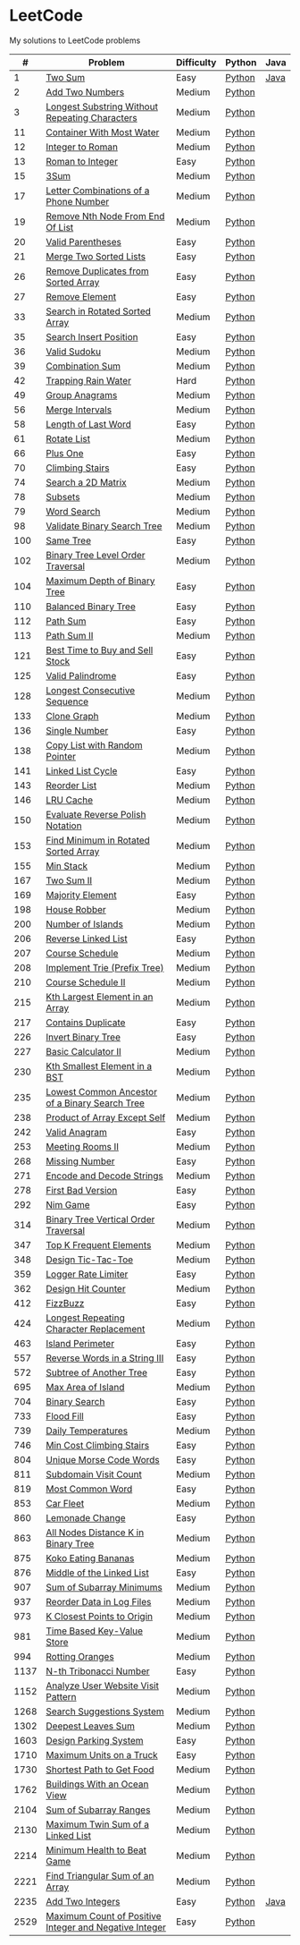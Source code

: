 # LeetCode
My solutions to LeetCode problems

| # | Problem | Difficulty | Python | Java |
|---| ------- | ---------- | ------ | ---- |
| 1 | [Two Sum](https://leetcode.com/problems/two-sum) | Easy | [Python](https://github.com/kmawhinney/leetcode/blob/main/solutions/python/two_sum.py) | [Java](java/twoSum.java) |
| 2 | [Add Two Numbers](https://leetcode.com/problems/add-two-numbers/description/) | Medium | [Python](https://github.com/kmawhinney/leetcode/blob/main/solutions/python/add_two_numbers.py)
| 3 | [Longest Substring Without Repeating Characters](https://leetcode.com/problems/longest-substring-without-repeating-characters/) | Medium | [Python](https://github.com/kmawhinney/leetcode/blob/main/solutions/python/longest_substring_without_repeating_characters.py) |
| 11 | [Container With Most Water](https://leetcode.com/problems/container-with-most-water/) | Medium | [Python](https://github.com/kmawhinney/leetcode/blob/main/solutions/python/container_with_most_water.py) |
| 12 | [Integer to Roman](https://leetcode.com/problems/integer-to-roman/) | Medium | [Python](https://github.com/kmawhinney/leetcode/blob/main/solutions/python/integer_to_roman.py) |
| 13 | [Roman to Integer](https://leetcode.com/problems/roman-to-integer/) | Easy | [Python](https://github.com/kmawhinney/leetcode/blob/main/solutions/python/roman_to_integer.py) |
| 15 | [3Sum](https://leetcode.com/problems/3sum/) | Medium | [Python](https://github.com/kmawhinney/leetcode/blob/main/solutions/python/3sum.py) |
| 17 | [Letter Combinations of a Phone Number](https://leetcode.com/problems/letter-combinations-of-a-phone-number/) | Medium | [Python](https://github.com/kmawhinney/leetcode/blob/main/solutions/python/letter_combinations_of_a_phone_number.py) |
| 19 | [Remove Nth Node From End Of List](https://leetcode.com/problems/remove-nth-node-from-end-of-list/) | Medium | [Python](https://github.com/kmawhinney/leetcode/blob/main/solutions/python/remove_nth_node_from_end_of_list.py) |
| 20 | [Valid Parentheses](https://leetcode.com/problems/valid-parentheses/) | Easy | [Python](https://github.com/kmawhinney/leetcode/blob/main/solutions/python/valid_parentheses.py) |
| 21 | [Merge Two Sorted Lists](https://leetcode.com/problems/merge-two-sorted-lists/) | Easy | [Python](https://github.com/kmawhinney/leetcode/blob/main/solutions/python/merge_two_sorted_lists.py) |
| 26 | [Remove Duplicates from Sorted Array](https://leetcode.com/problems/remove-duplicates-from-sorted-array/) | Easy | [Python](https://github.com/kmawhinney/leetcode/blob/main/solutions/python/remove_duplicates_from_sorted_array.py) |
| 27 | [Remove Element](https://leetcode.com/problems/remove-element/) | Easy | [Python](https://github.com/kmawhinney/leetcode/blob/main/solutions/python/remove_element.py) |
| 33 | [Search in Rotated Sorted Array](https://leetcode.com/problems/search-in-rotated-sorted-array/) | Medium | [Python](https://github.com/kmawhinney/leetcode/blob/main/solutions/python/search_in_rotated_sorted_array.py) |
| 35 | [Search Insert Position](https://leetcode.com/problems/search-insert-position/) | Easy | [Python](https://github.com/kmawhinney/leetcode/blob/main/solutions/python/search_insert_position.py) |
| 36 | [Valid Sudoku](https://leetcode.com/problems/valid-sudoku/) | Medium | [Python](https://github.com/kmawhinney/leetcode/blob/main/solutions/python/valid_sudoku.py) |
| 39 | [Combination Sum](https://leetcode.com/problems/combination-sum/description/) | Medium | [Python](https://github.com/kmawhinney/leetcode/blob/main/solutions/python/combination_sum.py) |
| 42 | [Trapping Rain Water](https://leetcode.com/problems/trapping-rain-water/) | Hard | [Python](https://github.com/kmawhinney/leetcode/blob/main/solutions/python/trapping_rain_water.py) |
| 49 | [Group Anagrams](https://leetcode.com/problems/group-anagrams/) | Medium | [Python](https://github.com/kmawhinney/leetcode/blob/main/solutions/python/group_anagrams.py) |
| 56 | [Merge Intervals](https://leetcode.com/problems/merge-intervals/) | Medium | [Python](https://github.com/kmawhinney/leetcode/blob/main/solutions/python/merge_intervals.py) |
| 58 | [Length of Last Word](https://leetcode.com/problems/length-of-last-word/) | Easy | [Python](https://github.com/kmawhinney/leetcode/blob/main/solutions/python/length_of_last_word.py) |
| 61 | [Rotate List](https://leetcode.com/problems/rotate-list/description/) | Medium | [Python](https://github.com/kmawhinney/leetcode/blob/main/solutions/python/rotate_list.py) |
| 66 | [Plus One](https://leetcode.com/problems/plus-one/) | Easy | [Python](https://github.com/kmawhinney/leetcode/blob/main/solutions/python/plus_one.py) |
| 70 | [Climbing Stairs](https://leetcode.com/problems/climbing-stairs/) | Easy | [Python](https://github.com/kmawhinney/leetcode/blob/main/solutions/python/climbing_stairs.py) |
| 74 | [Search a 2D Matrix](https://leetcode.com/problems/search-a-2d-matrix/) | Medium | [Python](https://github.com/kmawhinney/leetcode/blob/main/solutions/python/search_a_2d_matrix.py) |
| 78 | [Subsets](https://leetcode.com/problems/subsets/) | Medium | [Python](https://github.com/kmawhinney/leetcode/blob/main/solutions/python/subsets.py) |
| 79 | [Word Search](https://leetcode.com/problems/word-search/description/) | Medium | [Python](https://github.com/kmawhinney/leetcode/blob/main/solutions/python/word_search.py) |
| 98 | [Validate Binary Search Tree](https://leetcode.com/problems/validate-binary-search-tree/description/) | Medium | [Python](https://github.com/kmawhinney/leetcode/blob/main/solutions/python/validate_binary_search_tree.py) |
| 100 | [Same Tree](https://leetcode.com/problems/same-tree/) | Easy | [Python](https://github.com/kmawhinney/leetcode/blob/main/solutions/python/same_tree.py) |
| 102 | [Binary Tree Level Order Traversal](https://leetcode.com/problems/binary-tree-level-order-traversal/description/) | Medium | [Python](https://github.com/kmawhinney/leetcode/blob/main/solutions/python/binary_tree_level_order_traversal.py) |
| 104 | [Maximum Depth of Binary Tree](https://leetcode.com/problems/maximum-depth-of-binary-tree/) | Easy | [Python](https://github.com/kmawhinney/leetcode/blob/main/solutions/python/maximum_depth_of_binary_tree.py) |
| 110 | [Balanced Binary Tree](https://leetcode.com/problems/balanced-binary-tree/) | Easy | [Python](https://github.com/kmawhinney/leetcode/blob/main/solutions/python/balanced_binary_tree.py) |
| 112 | [Path Sum](https://leetcode.com/problems/path-sum/) | Easy | [Python](https://github.com/kmawhinney/leetcode/blob/main/solutions/python/path_sum.py) |
| 113 | [Path Sum II](https://leetcode.com/problems/path-sum-ii/) | Medium | [Python](https://github.com/kmawhinney/leetcode/blob/main/solutions/python/path_sum_II.py) |
| 121 | [Best Time to Buy and Sell Stock](https://leetcode.com/problems/best-time-to-buy-and-sell-stock/) | Easy | [Python](https://github.com/kmawhinney/leetcode/blob/main/solutions/python/best_time_to_buy_and_sell_stock.py) |
| 125 | [Valid Palindrome](https://leetcode.com/problems/valid-palindrome/) | Easy | [Python](https://github.com/kmawhinney/leetcode/blob/main/solutions/python/valid_palindrome.py) |
| 128 | [Longest Consecutive Sequence](https://leetcode.com/problems/longest-consecutive-sequence/) | Medium | [Python](https://github.com/kmawhinney/leetcode/blob/main/solutions/python/longest_consecutive_sequence.py) |
| 133 | [Clone Graph](https://leetcode.com/problems/clone-graph/) | Medium | [Python](https://github.com/kmawhinney/leetcode/blob/main/solutions/python/clone_graph.py) |
| 136 | [Single Number](https://leetcode.com/problems/single-number/) | Easy | [Python](https://github.com/kmawhinney/leetcode/blob/main/solutions/python/single_number.py) |
| 138 | [Copy List with Random Pointer](https://leetcode.com/problems/copy-list-with-random-pointer/) | Medium | [Python](https://github.com/kmawhinney/leetcode/blob/main/solutions/python/copy_list_with_random_pointer.py) |
| 141 | [Linked List Cycle](https://leetcode.com/problems/linked-list-cycle/) | Easy | [Python](https://github.com/kmawhinney/leetcode/blob/main/solutions/python/linked_list_cycle.py) |
| 143 | [Reorder List](https://leetcode.com/problems/reorder-list/) | Medium | [Python](https://github.com/kmawhinney/leetcode/blob/main/solutions/python/reorder_list.py) |
| 146 | [LRU Cache](https://leetcode.com/problems/lru-cache/) | Medium | [Python](https://github.com/kmawhinney/leetcode/blob/main/solutions/python/lru_cache.py) |
| 150 | [Evaluate Reverse Polish Notation](https://leetcode.com/problems/evaluate-reverse-polish-notation/) | Medium | [Python](https://github.com/kmawhinney/leetcode/blob/main/solutions/python/evaluate_reverse_polish_notation.py) |
| 153 | [Find Minimum in Rotated Sorted Array](https://leetcode.com/problems/find-minimum-in-rotated-sorted-array/) | Medium | [Python](https://github.com/kmawhinney/leetcode/blob/main/solutions/python/find_minimum_in_rotated_sorted_array.py) |
| 155 | [Min Stack](https://leetcode.com/problems/min-stack/) | Medium | [Python](https://github.com/kmawhinney/leetcode/blob/main/solutions/python/min_stack.py) |
| 167 | [Two Sum II](https://leetcode.com/problems/two-sum-ii-input-array-is-sorted/) | Medium | [Python](https://github.com/kmawhinney/leetcode/blob/main/solutions/python/two_sum_II.py) |
| 169 | [Majority Element](https://leetcode.com/problems/majority-element/) | Easy | [Python](https://github.com/kmawhinney/leetcode/blob/main/solutions/python/majority_element.py) |
| 198 | [House Robber](https://leetcode.com/problems/house-robber/) | Medium | [Python](https://github.com/kmawhinney/leetcode/blob/main/solutions/python/house_robber.py) |
| 200 | [Number of Islands](https://leetcode.com/problems/number-of-islands/) | Medium | [Python](https://github.com/kmawhinney/leetcode/blob/main/solutions/python/number_of_islands.py) |
| 206 | [Reverse Linked List](https://leetcode.com/problems/reverse-linked-list/) | Easy | [Python](https://github.com/kmawhinney/leetcode/blob/main/solutions/python/reverse_linked_list.py) |
| 207 | [Course Schedule](https://leetcode.com/problems/course-schedule/) | Medium | [Python](https://github.com/kmawhinney/leetcode/blob/main/solutions/python/course_schedule.py) |
| 208 | [Implement Trie (Prefix Tree)](https://leetcode.com/problems/implement-trie-prefix-tree/) | Medium | [Python](https://github.com/kmawhinney/leetcode/blob/main/solutions/python/implement_trie.py) |
| 210 | [Course Schedule II](https://leetcode.com/problems/course-schedule-ii/) | Medium | [Python](https://github.com/kmawhinney/leetcode/blob/main/solutions/python/course_schedule_II.py) |
| 215 | [Kth Largest Element in an Array](https://leetcode.com/problems/kth-largest-element-in-an-array/description/) | Medium | [Python](https://github.com/kmawhinney/leetcode/blob/main/solutions/python/kth_largest_element_in_an_array.py) |
| 217 | [Contains Duplicate](https://leetcode.com/problems/contains-duplicate/) | Easy | [Python](https://github.com/kmawhinney/leetcode/blob/main/solutions/python/contains_duplicate.py) |
| 226 | [Invert Binary Tree](https://leetcode.com/problems/invert-binary-tree/) | Easy | [Python](https://github.com/kmawhinney/leetcode/blob/main/solutions/python/invert_binary_tree.py) |
| 227 | [Basic Calculator II](https://leetcode.com/problems/basic-calculator-ii/) | Medium | [Python](https://github.com/kmawhinney/leetcode/blob/main/solutions/python/basic_calculator_II.py) |
| 230 | [Kth Smallest Element in a BST](https://leetcode.com/problems/kth-smallest-element-in-a-bst/description/) | Medium | [Python](https://github.com/kmawhinney/leetcode/blob/main/solutions/python/kth_smallest_element_in_a_bst.py) |
| 235 | [Lowest Common Ancestor of a Binary Search Tree](https://leetcode.com/problems/lowest-common-ancestor-of-a-binary-search-tree/description/) | Medium | [Python](https://github.com/kmawhinney/leetcode/blob/main/solutions/python/lowest_common_ancestor_of_a_binary_search_tree.py) |
| 238 | [Product of Array Except Self](https://leetcode.com/problems/product-of-array-except-self/) | Medium | [Python](https://github.com/kmawhinney/leetcode/blob/main/solutions/python/product_of_array_except_self.py) |
| 242 | [Valid Anagram](https://leetcode.com/problems/valid-anagram/) | Easy | [Python](https://github.com/kmawhinney/leetcode/blob/main/solutions/python/valid_anagram.py) |
| 253 | [Meeting Rooms II](https://leetcode.com/problems/meeting-rooms-ii/) | Medium | [Python](https://github.com/kmawhinney/leetcode/blob/main/solutions/python/meeting_rooms_II.py) |
| 268 | [Missing Number](https://leetcode.com/problems/missing-number/) | Easy | [Python](https://github.com/kmawhinney/leetcode/blob/main/solutions/python/missing_number.py) |
| 271 | [Encode and Decode Strings](https://leetcode.com/problems/encode-and-decode-strings/) | Medium | [Python](https://github.com/kmawhinney/leetcode/blob/main/solutions/python/encode_and_decode_strings.py) |
| 278 | [First Bad Version](https://leetcode.com/problems/first-bad-version/) | Easy | [Python](https://github.com/kmawhinney/leetcode/blob/main/solutions/python/first_bad_version.py) |
| 292 | [Nim Game](https://leetcode.com/problems/nim-game/) | Easy | [Python](https://github.com/kmawhinney/leetcode/blob/main/solutions/python/nim_game.py) |
| 314 | [Binary Tree Vertical Order Traversal](https://leetcode.com/problems/binary-tree-vertical-order-traversal/) | Medium | [Python](https://github.com/kmawhinney/leetcode/blob/main/solutions/python/binary_tree_vertical_order_traversal.py) |
| 347 | [Top K Frequent Elements](https://leetcode.com/problems/top-k-frequent-elements/) | Medium | [Python](https://github.com/kmawhinney/leetcode/blob/main/solutions/python/top_k_frequent_elements.py) |
| 348 | [Design Tic-Tac-Toe](https://leetcode.com/problems/design-tic-tac-toe/) | Medium | [Python](https://github.com/kmawhinney/leetcode/blob/main/solutions/python/design_tic-tac-toe.py) |
| 359 | [Logger Rate Limiter](https://leetcode.com/problems/logger-rate-limiter/description/) | Easy | [Python](https://github.com/kmawhinney/leetcode/blob/main/solutions/python/logger_rate_limiter.py) |
| 362 | [Design Hit Counter](https://leetcode.com/problems/design-hit-counter/description/) | Medium | [Python](https://github.com/kmawhinney/leetcode/blob/main/solutions/python/design_hit_counter.py) |
| 412 | [FizzBuzz](https://leetcode.com/problems/fizz-buzz/) | Easy | [Python](https://github.com/kmawhinney/leetcode/blob/main/solutions/python/fizzbuzz.py) |
| 424 | [Longest Repeating Character Replacement](https://leetcode.com/problems/longest-repeating-character-replacement/) | Medium | [Python](https://github.com/kmawhinney/leetcode/blob/main/solutions/python/longest_repeating_character_replacement.py) |
| 463 | [Island Perimeter](https://leetcode.com/problems/island-perimeter/) | Easy | [Python](https://github.com/kmawhinney/leetcode/blob/main/solutions/python/island_perimeter.py) |
| 557 | [Reverse Words in a String III](https://leetcode.com/problems/reverse-words-in-a-string-iii/) | Easy | [Python](https://github.com/kmawhinney/leetcode/blob/main/solutions/python/reverse_words_in_a_string_III.py) |
| 572 | [Subtree of Another Tree](https://leetcode.com/problems/subtree-of-another-tree/) | Easy | [Python](https://github.com/kmawhinney/leetcode/blob/main/solutions/python/subtree_of_another_tree.py) |
| 695 | [Max Area of Island](https://leetcode.com/problems/max-area-of-island/) | Medium | [Python](https://github.com/kmawhinney/leetcode/blob/main/solutions/python/max_area_of_island.py) |
| 704 | [Binary Search](https://leetcode.com/problems/binary-search/) | Easy | [Python](https://github.com/kmawhinney/leetcode/blob/main/solutions/python/binary_search.py) |
| 733 | [Flood Fill](https://leetcode.com/problems/flood-fill/) | Easy | [Python](https://github.com/kmawhinney/leetcode/blob/main/solutions/python/flood_fill.py) |
| 739 | [Daily Temperatures](https://leetcode.com/problems/daily-temperatures/) | Medium | [Python](https://github.com/kmawhinney/leetcode/blob/main/solutions/python/daily_temperatures.py) |
| 746 | [Min Cost Climbing Stairs](https://leetcode.com/problems/min-cost-climbing-stairs/) | Easy | [Python](https://github.com/kmawhinney/leetcode/blob/main/solutions/python/min_cost_climbing_stairs.py) |
| 804 | [Unique Morse Code Words](https://leetcode.com/problems/unique-morse-code-words/) | Easy | [Python](https://github.com/kmawhinney/leetcode/blob/main/solutions/python/unique_morse_code_words.py) |
| 811 | [Subdomain Visit Count](https://leetcode.com/problems/subdomain-visit-count/) | Medium | [Python](https://github.com/kmawhinney/leetcode/blob/main/solutions/python/subdomain_visit_count.py) |
| 819 | [Most Common Word](https://leetcode.com/problems/most-common-word/) | Easy | [Python](https://github.com/kmawhinney/leetcode/blob/main/solutions/python/most_common_word.py) |
| 853 | [Car Fleet](https://leetcode.com/problems/car-fleet) | Medium | [Python](https://github.com/kmawhinney/leetcode/blob/main/solutions/python/car_fleet.py) |
| 860 | [Lemonade Change](https://leetcode.com/problems/lemonade-change/description/) | Easy | [Python](https://github.com/kmawhinney/leetcode/blob/main/solutions/python/lemonade_change.py) |
| 863 | [All Nodes Distance K in Binary Tree](https://leetcode.com/problems/all-nodes-distance-k-in-binary-tree/) | Medium | [Python](https://github.com/kmawhinney/leetcode/blob/main/solutions/python/all_nodes_distance_k_in_binary_tree.py) |
| 875 | [Koko Eating Bananas](https://leetcode.com/problems/koko-eating-bananas/) | Medium | [Python](https://github.com/kmawhinney/leetcode/blob/main/solutions/python/koko_eating_bananas.py) |
| 876 | [Middle of the Linked List](https://leetcode.com/problems/middle-of-the-linked-list/description/) | Easy | [Python](https://github.com/kmawhinney/leetcode/blob/main/solutions/python/middle_of_the_linked_list.py) |
| 907 | [Sum of Subarray Minimums](https://leetcode.com/problems/sum-of-subarray-minimums/) | Medium | [Python](https://github.com/kmawhinney/leetcode/blob/main/solutions/python/sum_of_subarray_minimums.py) |
| 937 | [Reorder Data in Log Files](https://leetcode.com/problems/reorder-data-in-log-files/) | Medium | [Python](https://github.com/kmawhinney/leetcode/blob/main/solutions/python/reorder_data_in_log_files.py) |
| 973 | [K Closest Points to Origin](https://leetcode.com/problems/k-closest-points-to-origin/) | Medium | [Python](https://github.com/kmawhinney/leetcode/blob/main/solutions/python/k_closest_points_to_origin.py) |
| 981 | [Time Based Key-Value Store](https://leetcode.com/problems/time-based-key-value-store/) | Medium |  [Python](https://github.com/kmawhinney/leetcode/blob/main/solutions/python/time_based_key-value_store.py) |
| 994 | [Rotting Oranges](https://leetcode.com/problems/rotting-oranges/) | Medium | [Python](https://github.com/kmawhinney/leetcode/blob/main/solutions/python/rotting_oranges.py) |
| 1137 | [N-th Tribonacci Number](https://leetcode.com/problems/n-th-tribonacci-number/) | Easy | [Python](https://github.com/kmawhinney/leetcode/blob/main/solutions/python/n-th_tribonacci_number.py) |
| 1152 | [Analyze User Website Visit Pattern](https://leetcode.com/problems/analyze-user-website-visit-pattern/) | Medium | [Python](https://github.com/kmawhinney/leetcode/blob/main/solutions/python/analyze_user_website_visit_pattern.py) |
| 1268 | [Search Suggestions System](https://leetcode.com/problems/search-suggestions-system/) | Medium | [Python](https://github.com/kmawhinney/leetcode/blob/main/solutions/python/search_suggestions_system.py) |
| 1302 | [Deepest Leaves Sum](https://leetcode.com/problems/deepest-leaves-sum/) | Medium | [Python](https://github.com/kmawhinney/leetcode/blob/main/solutions/python/deepest_leaves_sum.py) |
| 1603 | [Design Parking System](https://leetcode.com/problems/design-parking-system/) | Easy | [Python](https://github.com/kmawhinney/leetcode/blob/main/solutions/python/design_parking_system.py) |
| 1710 | [Maximum Units on a Truck](https://leetcode.com/problems/maximum-units-on-a-truck/) | Easy | [Python](https://github.com/kmawhinney/leetcode/blob/main/solutions/python/maximum_units_on_a_truck.py) |
| 1730 | [Shortest Path to Get Food](https://leetcode.com/problems/shortest-path-to-get-food/) | Medium | [Python](https://github.com/kmawhinney/leetcode/blob/main/solutions/python/shortest_path_to_get_food.py) |
| 1762 | [Buildings With an Ocean View](https://leetcode.com/problems/buildings-with-an-ocean-view/description/) | Medium | [Python](https://github.com/kmawhinney/leetcode/blob/main/solutions/python/buildings_with_an_ocean_view.py) |
| 2104 | [Sum of Subarray Ranges](https://leetcode.com/problems/sum-of-subarray-ranges/) | Medium | [Python](https://github.com/kmawhinney/leetcode/blob/main/solutions/python/sum_of_subarray_ranges.py) |
| 2130 | [Maximum Twin Sum of a Linked List](https://leetcode.com/problems/maximum-twin-sum-of-a-linked-list/) | Medium | [Python](https://github.com/kmawhinney/leetcode/blob/main/solutions/python/maximum_twin_sum_of_a_linked_list.py) |
| 2214 | [Minimum Health to Beat Game](https://leetcode.com/problems/minimum-health-to-beat-game) | Medium | [Python](https://github.com/kmawhinney/leetcode/blob/main/solutions/python/minimum_health_to_beat_game.py) |
| 2221 | [Find Triangular Sum of an Array](https://leetcode.com/problems/find-triangular-sum-of-an-array/) | Medium | [Python](https://github.com/kmawhinney/leetcode/blob/main/solutions/python/find_triangular_sum_of_an_array.py) |
| 2235 | [Add Two Integers](https://leetcode.com/problems/add-two-integers/) | Easy | [Python](https://github.com/kmawhinney/leetcode/blob/main/solutions/python/add_two_integers.py) | [Java](https://github.com/kmawhinney/leetcode/blob/main/solutions/java/addTwoIntegers.java) |
| 2529 | [Maximum Count of Positive Integer and Negative Integer](https://leetcode.com/contest/weekly-contest-327/problems/maximum-count-of-positive-integer-and-negative-integer/) | Easy | [Python](https://github.com/kmawhinney/leetcode/blob/main/solutions/python/maximum_count_of_positive_integer_and_negative_integer.py) |
